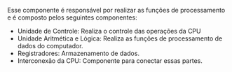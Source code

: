 Esse componente é responsável por realizar as funções de processamento e é composto pelos seguintes componentes:
- Unidade de Controle: Realiza o controle das operações da CPU
- Unidade Aritmética e Lógica: Realiza as funções de processamento de dados do computador.
- Registradores: Armazenamento de dados.
- Interconexão da CPU: Componente para conectar essas partes.
